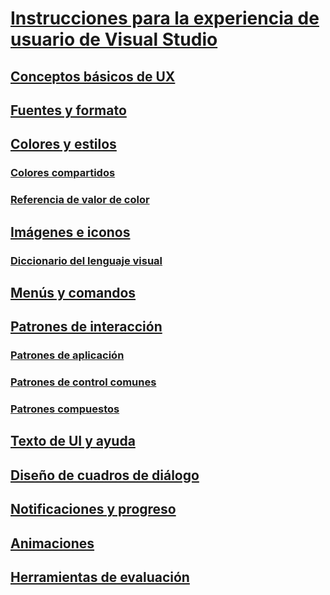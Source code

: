 # [Instrucciones para la experiencia de usuario de Visual Studio](visual-studio-user-experience-guidelines.md)
## [Conceptos básicos de UX](ux-essentials-for-visual-studio.md)
## [Fuentes y formato](fonts-and-formatting-for-visual-studio.md)
## [Colores y estilos](colors-and-styling-for-visual-studio.md)
### [Colores compartidos](shared-colors-for-visual-studio.md)
### [Referencia de valor de color](color-value-reference-for-visual-studio.md)
## [Imágenes e iconos](images-and-icons-for-visual-studio.md)
### [Diccionario del lenguaje visual](visual-language-dictionary-for-visual-studio.md)
## [Menús y comandos](menus-and-commands-for-visual-studio.md)
## [Patrones de interacción](interaction-patterns-for-visual-studio.md)
### [Patrones de aplicación](application-patterns-for-visual-studio.md)
### [Patrones de control comunes](common-control-patterns-for-visual-studio.md)
### [Patrones compuestos](composite-patterns-for-visual-studio.md)
## [Texto de UI y ayuda](ui-text-and-help-for-visual-studio.md)
## [Diseño de cuadros de diálogo](layout-for-visual-studio.md)
## [Notificaciones y progreso](notifications-and-progress-for-visual-studio.md)
## [Animaciones](animations-for-visual-studio.md)
## [Herramientas de evaluación](evaluation-tools-for-visual-studio.md)
